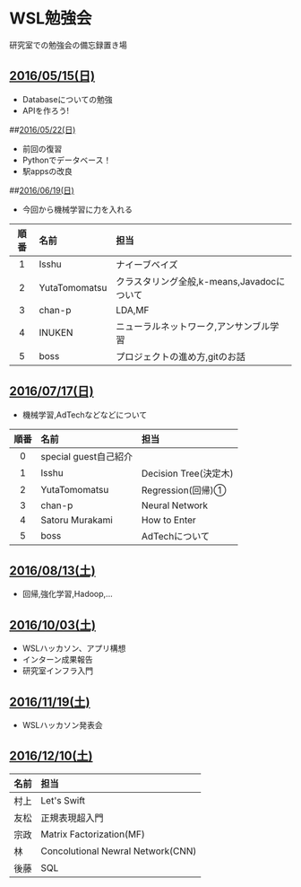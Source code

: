 # WSL勉強会
研究室での勉強会の備忘録置き場

## [2016/05/15(日)](./20160515)
* Databaseについての勉強
* APIを作ろう!

##[2016/05/22(日)](./20160522)
* 前回の復習
* Pythonでデータベース！
* 駅appsの改良

##[2016/06/19(日)](./20160619)

* 今回から機械学習に力を入れる


|順番|名前|担当|
|:-:|:--|:--|
|1|Isshu|ナイーブベイズ|
|2|YutaTomomatsu|クラスタリング全般,k-means,Javadocについて|
|3|chan-p|LDA,MF|
|4|INUKEN|ニューラルネットワーク,アンサンブル学習|
|5|boss|プロジェクトの進め方,gitのお話|


## [2016/07/17(日)](./20160717)
* 機械学習,AdTechなどなどについて


|順番|名前|担当|
|:-:|:--|:--|
|0|special guest自己紹介|
|1|Isshu|Decision Tree(決定木)|
|2|YutaTomomatsu|Regression(回帰)①|
|3|chan-p|Neural Network|
|4|Satoru Murakami|How to Enter|
|5|boss|AdTechについて|


## [2016/08/13(土)](./20160813)
* 回帰,強化学習,Hadoop,...


## [2016/10/03(土)](./20161003)
* WSLハッカソン、アプリ構想
* インターン成果報告
* 研究室インフラ入門

## [2016/11/19(土)](./20161119)
* WSLハッカソン発表会

## [2016/12/10(土)](./20161210)



|名前|担当|
|:-|:-|
|村上|Let's Swift|
|友松|正規表現超入門|
|宗政|Matrix Factorization(MF)|
|林|Concolutional Newral Network(CNN)|
|後藤|SQL|
